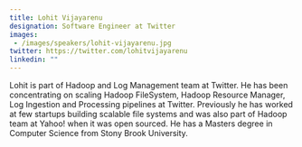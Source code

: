 ```yaml
---
title: Lohit Vijayarenu
designation: Software Engineer at Twitter
images: 
 - /images/speakers/lohit-vijayarenu.jpg
twitter: https://twitter.com/lohitvijayarenu
linkedin: ""
---
```


Lohit is part of Hadoop and Log Management team at Twitter. He has been concentrating on scaling Hadoop FileSystem, Hadoop Resource Manager, Log Ingestion and Processing pipelines at Twitter. Previously he has worked at few startups building scalable file systems and was also part of Hadoop team at Yahoo! when it was open sourced. He has a Masters degree in Computer Science from Stony Brook University.